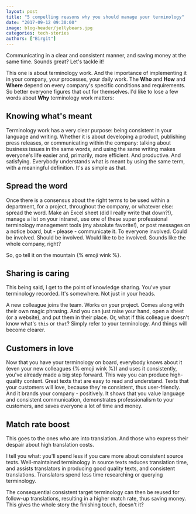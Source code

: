 ```yaml
---
layout: post
title: "5 compelling reasons why you should manage your terminology"
date: "2017-09-12 09:30:00"
image: blog-header/jellybears.jpg
categories: tech-stories
authors: ["Birgit"]
---
```


Communicating in a clear and consistent manner, and saving money at the same time.
Sounds great?
Let's tackle it!

This one is about terminology work.
And the importance of implementing it in your company, your processes, your daily work.
The **Who** and **How** and **Where** depend on every company's specific conditions and requirements.
So better everyone figures that out for themselves.
I'd like to lose a few words about **Why** terminology work matters:

## Knowing what's meant

Terminology work has a very clear purpose: being consistent in your language and writing.
Whether it is about developing a product, publishing press releases, or communicating within the company: talking about business issues in the same words, and using the same writing makes everyone's life easier and, primarily, more efficient.
And productive.
And satisfying.
Everybody understands what is meant by using the same term, with a meaningful definition.
It's as simple as that.

## Spread the word

Once there is a consensus about the right terms to be used within a department, for a project, throughout the company, or whatever else: spread the word.
Make an Excel sheet (did I really write that down?!), manage a list on your intranet, use one of these super professional terminology management tools (my absolute favorite!), or post messages on a notice board, but - please - communicate it.
To everyone involved.
Could be involved.
Should be involved.
Would like to be involved.
Sounds like the whole company, right?

So, go tell it on the mountain {% emoji wink %}.

## Sharing is caring

This being said, I get to the point of knowledge sharing.
You've your terminology recorded.
It's somewhere.
Not just in your heads.

A new colleague joins the team.
Works on your project.
Comes along with their own magic phrasing.
And you can just raise your hand, open a sheet (or a website), and put them in their place.
Or, what if this colleague doesn't know what's `this` or `that`?
Simply refer to your terminology.
And things will become clearer.

## Customers in love

Now that you have your terminology on board, everybody knows about it (even your new colleagues {% emoji wink %}) and uses it consistently, you've already made a big step forward.
This way you can produce high-quality content.
Great texts that are easy to read and understand.
Texts that your customers will love, because they're consistent, thus user-friendly.
And it brands your company - positively.
It shows that you value language and consistent communication, demonstrates professionalism to your customers, and saves everyone a lot of time and money.

## Match rate boost

This goes to the ones who are into translation.
And those who express their despair about high translation costs.

I tell you what: you'll spend less if you care more about consistent source texts.
Well-maintained terminology in source texts reduces translation time, and assists translators in producing good quality texts, and consistent translations.
Translators spend less time researching or querying terminology.

The consequential consistent target terminology can then be reused for follow-up translations, resulting in a higher match rate, thus saving money.
This gives the whole story the finishing touch, doesn't it?
